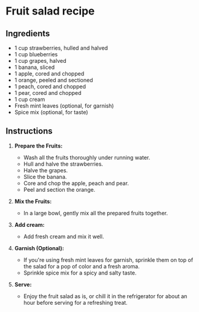 # Fruit salad recipe


## Ingredients

- 1 cup strawberries, hulled and halved
- 1 cup blueberries
- 1 cup grapes, halved
- 1 banana, sliced
- 1 apple, cored and chopped
- 1 orange, peeled and sectioned
- 1 peach, cored and chopped
- 1 pear, cored and chopped
- 1 cup cream
- Fresh mint leaves (optional, for garnish)
- Spice mix (optional, for taste)

## Instructions

1. **Prepare the Fruits:**
   - Wash all the fruits thoroughly under running water.
   - Hull and halve the strawberries.
   - Halve the grapes.
   - Slice the banana.
   - Core and chop the apple, peach and pear.
   - Peel and section the orange.

2. **Mix the Fruits:**
   - In a large bowl, gently mix all the prepared fruits together.

3. **Add cream:**
   - Add fresh cream and mix it well.

4. **Garnish (Optional):**
   - If you're using fresh mint leaves for garnish, sprinkle them on top of the salad for a pop of color and a fresh aroma.
   - Sprinkle spice mix for a spicy and salty taste.

5. **Serve:**
   - Enjoy the fruit salad as is, or chill it in the refrigerator for about an hour before serving for a refreshing treat.
